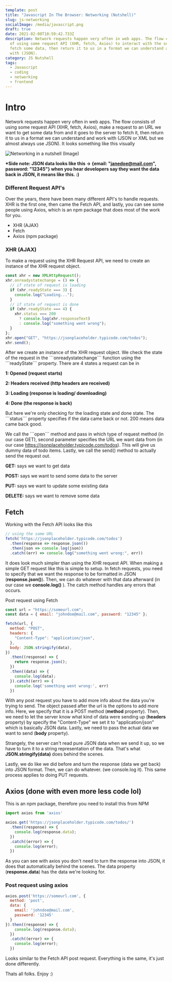 ```yaml
---
template: post
title: "Javascript In The Browser: Networking (Nutshell)"
slug: js-networking
socialImage: /media/javascript.png
draft: true
date: 2021-02-08T18:59:42.733Z
description: Network requests happen very often in web apps. The flow consists
  of using some request API (XHR, fetch, Axios) to interact with the server to
  fetch some data, then return it to us in a format we can understand and work
  with (JSON).
category: JS Nutshell
tags:
  - Javascript
  - coding
  - networking
  - frontend
---
```

# Intro

Network requests happen very often in web apps. The flow consists of using some request API (XHR, fetch, Axios), make a request to an URL we want to get some data from and it goes to the server to fetch it, then return it to us in a format we can understand and work with (JSON or XML but we almost always use JSON). It looks something like this visually 

![Networking in a nutshell (Image)](/media/img_0104.jpg "Networking in a nutshell ")

**\*Side note: JSON data looks like this -> {email: "janedoe@mail.com", password: "12345"} when you hear developers say they want the data back in JSON, it means like this. :)** 

### Different Request API's

Over the years, there have been many different API's to handle requests. XHR is the first one, then came the Fetch API, and lastly, you can see some people using Axios, which is an npm package that does most of the work for you. 

* XHR (AJAX)
* Fetch
* Axios (npm package)

### XHR (AJAX)

To make a request using the XHR Request API, we need to create an instance of the XHR request object.

```javascript
const xhr = new XMLHttpRequest();
xhr.onreadystatechange = () => {
  // if state of request is loading
  if (xhr.readyState === 3) {
    console.log("Loading...");
  }
  // if state of request is done
  if (xhr.readyState === 4) {
    xhr.status === 200
      ? console.log(xhr.responseText)
      : console.log("something went wrong");
  }
};
xhr.open("GET", "https://jsonplaceholder.typicode.com/todos");
xhr.send();
```

After we create an instance of the XHR request object. We check the state of the request in the \`\`\`onreadystatechange\`\`\` function using the \`\`\`readyState\`\`\` property. There are 4 states a request can be in  

**1: Opened (request starts)** 

**2: Headers received (http headers are received)** 

**3: Loading (response is loading/ downloading)**

**4: Done (the response is back)**

But here we're only checking for the loading state and done state. The \`\`\`status\`\`\` property specifies if the data came back or not. 200 means data came back good.

We call the \`\`\`open\`\`\` method and pass in which type of request method (in our case GET), second parameter specifies the URL we want data from (in our case https://jsonplaceholder.typicode.com/todos). This will give us dummy data of todo items. Lastly, we call the send() method to actually send the request out. 

**GET:** says we want to get data 

**POST:** says we want to send some data to the server 

**PUT:** says we want to update some existing data

**DELETE:** says we want to remove some data

## Fetch

Working with the Fetch API looks like this 

```javascript
// using the same URL 
fetch('https://jsonplaceholder.typicode.com/todos')
  .then(response => response.json())
  .then(json => console.log(json))
  .catch((err) => console.log("something went wrong:", err))
```

It does look much simpler than using the XHR request API. When making a simple GET request like this is simple to setup. In fetch requests, you need to specify that we want the response to be formatted in JSON (**response.json()**). Then, we can do whatever with that data afterward (in our case we **console.log()** ). The catch method handles any errors that occurs. 

Post request using Fetch

```javascript
const url = "https://someurl.com";
const data = { email: "johndoe@mail.com", password: "12345" };

fetch(url, {
  method: "POST",
  headers: {
    "Content-Type": "application/json",
  },
  body: JSON.stringify(data),
})
  .then((response) => {
    return response.json();
  })
  .then((data) => {
    console.log(data);
  }).catch((err) => {
    console.log('something went wrong:', err)
  })
```

With any post request you have to add more info about the data you're trying to send. The object passed after the url is the options to add more info. Here, we specify that it is a POST method (**method** property). Then, we need to let the server know what kind of data were sending up (**headers** property) by specify the "Content-Type" we set it to "application/json" which is basically JSON data. Lastly, we need to pass the actual data we want to send (**body** property). 

Strangely, the server can't read pure JSON data when we send it up, so we have to turn it to a string representation of the data. That's what **JSON.stringify(data)** does behind the scenes.

Lastly, we do like we did before and turn the response (data we get back) into JSON format. Then, we can do whatever. (we console.log it). This same process applies to doing PUT requests. 

## Axios (done with even more less code lol)

This is an npm package, therefore you need to install this from NPM

```javascript
import axios from 'axios'

axios.get('https://jsonplaceholder.typicode.com/todos/')
  .then((response) => {
    console.log(response.data);
  })
  .catch((error) => {
    console.log(error);
  })
```

As you can see with axios you don't need to turn the response into JSON, it does that automatically behind the scenes. The data property (**response.data**) has the data we're looking for.

### Post request using axios

```javascript
axios.post('https://someurl.com', {
  method: 'post',
  data: {
    email: 'johndoe@mail.com',
    password: '12345'
  }
}).then((response) => {
    console.log(response.data);
  })
  .catch((error) => {
    console.log(error);
  })
```

Looks similar to the Fetch API post request. Everything is the same, it's just done differently.

Thats all folks. Enjoy :)